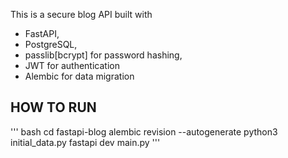 This is a secure blog API built with 

- FastAPI, 
- PostgreSQL, 
- passlib[bcrypt] for password hashing, 
- JWT for authentication
- Alembic for data migration

## HOW TO RUN
''' bash
cd fastapi-blog
alembic revision --autogenerate
python3 initial_data.py
fastapi dev main.py
'''
